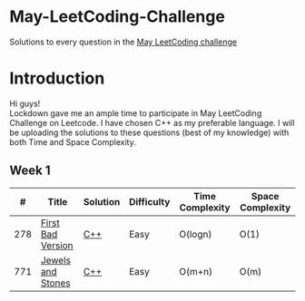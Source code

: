 
# May-LeetCoding-Challenge
Solutions to every question in the [May LeetCoding challenge](https://leetcode.com/explore/challenge/card/may-leetcoding-challenge/)  


Introduction
============
Hi guys!   
Lockdown gave me an ample time to participate in May LeetCoding Challenge on Leetcode.
I have chosen C++ as my preferable language. I will be uploading the solutions to these questions (best of my knowledge) with both Time and Space Complexity.


Week 1
------
| # | Title | Solution | Difficulty | Time Complexity | Space Complexity |
|---| ----- | -------- | ---------- | --------------- | ---------------- |
|278|[First Bad Version](https://leetcode.com/problems/first-bad-version/) | [C++](https://github.com/poor-kid/May-LeetCoding-Challenge/blob/master/Week%201/FirstBadVersion.cpp)|Easy| O(logn) | O(1) |
|771|[Jewels and Stones](https://leetcode.com/problems/jewels-and-stones/) | [C++](https://github.com/poor-kid/May-LeetCoding-Challenge/blob/master/Week%201/Jewels_and_Stones.cpp)|Easy| O(m+n) | O(m) |


